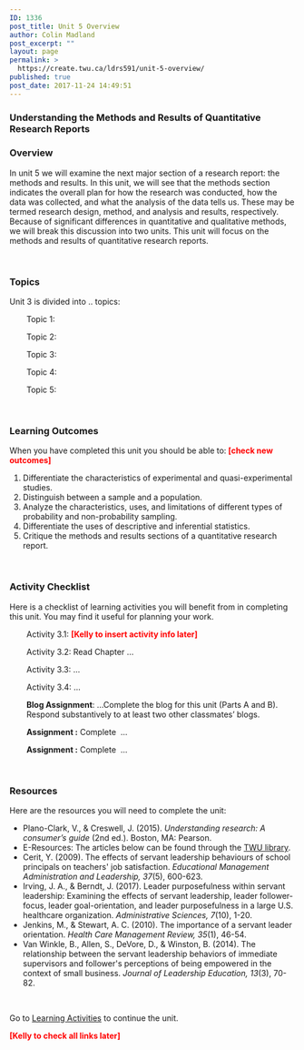 ```yaml
---
ID: 1336
post_title: Unit 5 Overview
author: Colin Madland
post_excerpt: ""
layout: page
permalink: >
  https://create.twu.ca/ldrs591/unit-5-overview/
published: true
post_date: 2017-11-24 14:49:51
---
```

<h3>Understanding the Methods and Results of Quantitative Research Reports</h3>
<h3>Overview</h3>
In unit 5 we will examine the next major section of a research report: the methods and results. In this unit, we will see that the methods section indicates the overall plan for how the research was conducted, how the data was collected, and what the analysis of the data tells us. These may be termed research design, method, and analysis and results, respectively. Because of significant differences in quantitative and qualitative methods, we will break this discussion into two units. This unit will focus on the methods and results of quantitative research reports.

&nbsp;
<h3>Topics</h3>
Unit 3 is divided into .. topics:
<p style="padding-left: 30px">Topic 1:</p>
<p style="padding-left: 30px">Topic 2:</p>
<p style="padding-left: 30px">Topic 3:</p>
<p style="padding-left: 30px">Topic 4:</p>
<p style="padding-left: 30px">Topic 5:</p>
&nbsp;
<h3>Learning Outcomes</h3>
When you have completed this unit you should be able to:<span style="color: #ff0000"><strong> [check new outcomes]</strong></span>
<ol>
 	<li>Differentiate the characteristics of experimental and quasi-experimental studies.</li>
 	<li>Distinguish between a sample and a population.</li>
 	<li>Analyze the characteristics, uses, and limitations of different types of probability and non-probability sampling.</li>
 	<li>Differentiate the uses of descriptive and inferential statistics.</li>
 	<li>Critique the methods and results sections of a quantitative research report.</li>
</ol>
&nbsp;
<h3>Activity Checklist</h3>
Here is a checklist of learning activities you will benefit from in completing this unit. You may find it useful for planning your work.
<p style="padding-left: 30px">Activity 3.1: <span style="color: #ff0000"><strong>[Kelly to insert activity info later]</strong></span></p>
<p style="padding-left: 30px">Activity 3.2: Read Chapter …</p>
<p style="padding-left: 30px">Activity 3.3: …</p>
<p style="padding-left: 30px">Activity 3.4: …</p>
<p style="padding-left: 30px"><strong>Blog Assignment</strong>: …Complete the blog for this unit (Parts A and B). Respond substantively to at least two other classmates’ blogs.</p>
<p style="padding-left: 30px"><strong>Assignment :</strong> Complete  …</p>
<p style="padding-left: 30px"><strong>Assignment :</strong> Complete  …</p>
&nbsp;
<h3>Resources</h3>
Here are the resources you will need to complete the unit:
<ul>
 	<li>Plano-Clark, V., &amp; Creswell, J. (2015). <em>Understanding research: A consumer’s guide</em> (2nd ed.). Boston, MA: Pearson.</li>
 	<li>E-Resources: The articles below can be found through the <a href="https://www.twu.ca/library">TWU library</a>.</li>
 	<li>Cerit, Y. (2009). The effects of servant leadership behaviours of school principals on teachers' job satisfaction. <em>Educational Management Administration and Leadership, 37</em>(5), 600-623.</li>
 	<li>Irving, J. A., &amp; Berndt, J. (2017). Leader purposefulness within servant leadership: Examining the effects of servant leadership, leader follower-focus, leader goal-orientation, and leader purposefulness in a large U.S. healthcare organization. <em>Administrative Sciences, 7</em>(10), 1-20.</li>
 	<li>Jenkins, M., &amp; Stewart, A. C. (2010). The importance of a servant leader orientation. <em>Health Care Management Review, 35</em>(1), 46-54.</li>
 	<li>Van Winkle, B., Allen, S., DeVore, D., &amp; Winston, B. (2014). The relationship between the servant leadership behaviors of immediate supervisors and follower's perceptions of being empowered in the context of small business. <em>Journal of Leadership Education, 13</em>(3), 70-82.</li>
</ul>
&nbsp;

Go to <a href="https://create.twu.ca/icandothis/2018/01/01/ldrs-591-unit-1/">Learning Activities</a> to continue the unit.

<span style="color: #ff0000"><strong>[Kelly to check all links later]</strong></span>